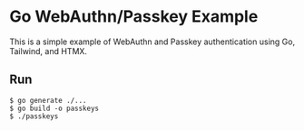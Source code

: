 # Go WebAuthn/Passkey Example

This is a simple example of WebAuthn and Passkey authentication using Go, Tailwind, and HTMX.

## Run

```shell
$ go generate ./...
$ go build -o passkeys
$ ./passkeys
```
